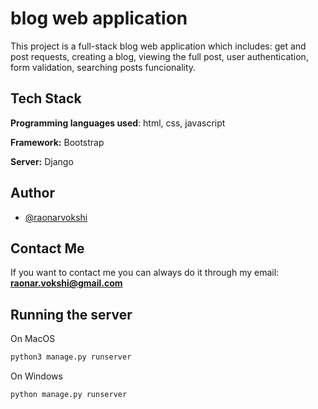 
# blog web application

This project is a full-stack blog web application which includes: get and post requests, creating a blog, viewing the full post, user authentication, form validation, searching posts funcionality.

## Tech Stack

**Programming languages used**: html, css, javascript

**Framework:** Bootstrap

**Server:** Django


## Author

- [@raonarvokshi](https://www.github.com/RokiPR)


## Contact Me

If you want to contact me you can always do it through my email:
**raonar.vokshi@gmail.com**
## Running the server

On MacOS
```bash
python3 manage.py runserver
```

On Windows
```bash
python manage.py runserver
```